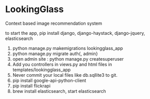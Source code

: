 # LookingGlass
Context based image recommendation system

to start the app, pip install django, django-haystack, django-jquery, elasticsearch
1. python manage.py makemigrations lookingglass_app
2. python manage.py migrate auth{, admin}
2. open admin site : python manage.py createsuperuser
3. Add you controllers in views.py and html files in templates/lookingglass_app
4. Never commit your local files like db.sqllite3 to git.
5. pip install google-api-python-client
6. pip install flickrapi
7. brew install elasticsearch, start elasticsearch

